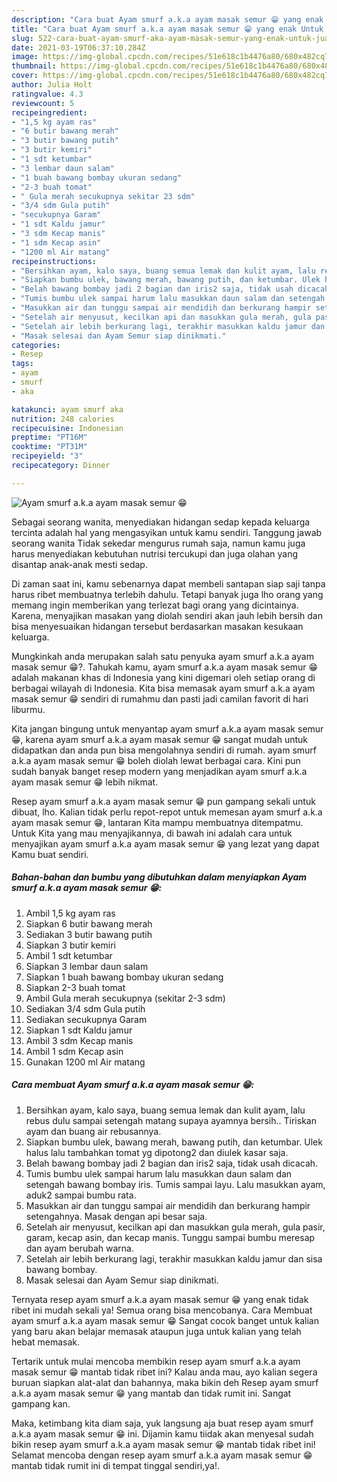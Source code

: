 ```yaml
---
description: "Cara buat Ayam smurf a.k.a ayam masak semur 😁 yang enak Untuk Jualan"
title: "Cara buat Ayam smurf a.k.a ayam masak semur 😁 yang enak Untuk Jualan"
slug: 522-cara-buat-ayam-smurf-aka-ayam-masak-semur-yang-enak-untuk-jualan
date: 2021-03-19T06:37:10.284Z
image: https://img-global.cpcdn.com/recipes/51e618c1b4476a80/680x482cq70/ayam-smurf-aka-ayam-masak-semur-😁-foto-resep-utama.jpg
thumbnail: https://img-global.cpcdn.com/recipes/51e618c1b4476a80/680x482cq70/ayam-smurf-aka-ayam-masak-semur-😁-foto-resep-utama.jpg
cover: https://img-global.cpcdn.com/recipes/51e618c1b4476a80/680x482cq70/ayam-smurf-aka-ayam-masak-semur-😁-foto-resep-utama.jpg
author: Julia Holt
ratingvalue: 4.3
reviewcount: 5
recipeingredient:
- "1,5 kg ayam ras"
- "6 butir bawang merah"
- "3 butir bawang putih"
- "3 butir kemiri"
- "1 sdt ketumbar"
- "3 lembar daun salam"
- "1 buah bawang bombay ukuran sedang"
- "2-3 buah tomat"
- " Gula merah secukupnya sekitar 23 sdm"
- "3/4 sdm Gula putih"
- "secukupnya Garam"
- "1 sdt Kaldu jamur"
- "3 sdm Kecap manis"
- "1 sdm Kecap asin"
- "1200 ml Air matang"
recipeinstructions:
- "Bersihkan ayam, kalo saya, buang semua lemak dan kulit ayam, lalu rebus dulu sampai setengah matang supaya ayamnya bersih.. Tiriskan ayam dan buang air rebusannya."
- "Siapkan bumbu ulek, bawang merah, bawang putih, dan ketumbar. Ulek halus lalu tambahkan tomat yg dipotong2 dan diulek kasar saja."
- "Belah bawang bombay jadi 2 bagian dan iris2 saja, tidak usah dicacah."
- "Tumis bumbu ulek sampai harum lalu masukkan daun salam dan setengah bawang bombay iris. Tumis sampai layu. Lalu masukkan ayam, aduk2 sampai bumbu rata."
- "Masukkan air dan tunggu sampai air mendidih dan berkurang hampir setengahnya. Masak dengan api besar saja."
- "Setelah air menyusut, kecilkan api dan masukkan gula merah, gula pasir, garam, kecap asin, dan kecap manis. Tunggu sampai bumbu meresap dan ayam berubah warna."
- "Setelah air lebih berkurang lagi, terakhir masukkan kaldu jamur dan sisa bawang bombay."
- "Masak selesai dan Ayam Semur siap dinikmati."
categories:
- Resep
tags:
- ayam
- smurf
- aka

katakunci: ayam smurf aka 
nutrition: 248 calories
recipecuisine: Indonesian
preptime: "PT16M"
cooktime: "PT31M"
recipeyield: "3"
recipecategory: Dinner

---
```



![Ayam smurf a.k.a ayam masak semur 😁](https://img-global.cpcdn.com/recipes/51e618c1b4476a80/680x482cq70/ayam-smurf-aka-ayam-masak-semur-😁-foto-resep-utama.jpg)

Sebagai seorang wanita, menyediakan hidangan sedap kepada keluarga tercinta adalah hal yang mengasyikan untuk kamu sendiri. Tanggung jawab seorang  wanita Tidak sekedar mengurus rumah saja, namun kamu juga harus menyediakan kebutuhan nutrisi tercukupi dan juga olahan yang disantap anak-anak mesti sedap.

Di zaman  saat ini, kamu sebenarnya dapat membeli santapan siap saji tanpa harus ribet membuatnya terlebih dahulu. Tetapi banyak juga lho orang yang memang ingin memberikan yang terlezat bagi orang yang dicintainya. Karena, menyajikan masakan yang diolah sendiri akan jauh lebih bersih dan bisa menyesuaikan hidangan tersebut berdasarkan masakan kesukaan keluarga. 



Mungkinkah anda merupakan salah satu penyuka ayam smurf a.k.a ayam masak semur 😁?. Tahukah kamu, ayam smurf a.k.a ayam masak semur 😁 adalah makanan khas di Indonesia yang kini digemari oleh setiap orang di berbagai wilayah di Indonesia. Kita bisa memasak ayam smurf a.k.a ayam masak semur 😁 sendiri di rumahmu dan pasti jadi camilan favorit di hari liburmu.

Kita jangan bingung untuk menyantap ayam smurf a.k.a ayam masak semur 😁, karena ayam smurf a.k.a ayam masak semur 😁 sangat mudah untuk didapatkan dan anda pun bisa mengolahnya sendiri di rumah. ayam smurf a.k.a ayam masak semur 😁 boleh diolah lewat berbagai cara. Kini pun sudah banyak banget resep modern yang menjadikan ayam smurf a.k.a ayam masak semur 😁 lebih nikmat.

Resep ayam smurf a.k.a ayam masak semur 😁 pun gampang sekali untuk dibuat, lho. Kalian tidak perlu repot-repot untuk memesan ayam smurf a.k.a ayam masak semur 😁, lantaran Kita mampu membuatnya ditempatmu. Untuk Kita yang mau menyajikannya, di bawah ini adalah cara untuk menyajikan ayam smurf a.k.a ayam masak semur 😁 yang lezat yang dapat Kamu buat sendiri.

<!--inarticleads1-->

##### Bahan-bahan dan bumbu yang dibutuhkan dalam menyiapkan Ayam smurf a.k.a ayam masak semur 😁:

1. Ambil 1,5 kg ayam ras
1. Siapkan 6 butir bawang merah
1. Sediakan 3 butir bawang putih
1. Siapkan 3 butir kemiri
1. Ambil 1 sdt ketumbar
1. Siapkan 3 lembar daun salam
1. Siapkan 1 buah bawang bombay ukuran sedang
1. Siapkan 2-3 buah tomat
1. Ambil  Gula merah secukupnya (sekitar 2-3 sdm)
1. Sediakan 3/4 sdm Gula putih
1. Sediakan secukupnya Garam
1. Siapkan 1 sdt Kaldu jamur
1. Ambil 3 sdm Kecap manis
1. Ambil 1 sdm Kecap asin
1. Gunakan 1200 ml Air matang




<!--inarticleads2-->

##### Cara membuat Ayam smurf a.k.a ayam masak semur 😁:

1. Bersihkan ayam, kalo saya, buang semua lemak dan kulit ayam, lalu rebus dulu sampai setengah matang supaya ayamnya bersih.. Tiriskan ayam dan buang air rebusannya.
1. Siapkan bumbu ulek, bawang merah, bawang putih, dan ketumbar. Ulek halus lalu tambahkan tomat yg dipotong2 dan diulek kasar saja.
1. Belah bawang bombay jadi 2 bagian dan iris2 saja, tidak usah dicacah.
1. Tumis bumbu ulek sampai harum lalu masukkan daun salam dan setengah bawang bombay iris. Tumis sampai layu. Lalu masukkan ayam, aduk2 sampai bumbu rata.
1. Masukkan air dan tunggu sampai air mendidih dan berkurang hampir setengahnya. Masak dengan api besar saja.
1. Setelah air menyusut, kecilkan api dan masukkan gula merah, gula pasir, garam, kecap asin, dan kecap manis. Tunggu sampai bumbu meresap dan ayam berubah warna.
1. Setelah air lebih berkurang lagi, terakhir masukkan kaldu jamur dan sisa bawang bombay.
1. Masak selesai dan Ayam Semur siap dinikmati.




Ternyata resep ayam smurf a.k.a ayam masak semur 😁 yang enak tidak ribet ini mudah sekali ya! Semua orang bisa mencobanya. Cara Membuat ayam smurf a.k.a ayam masak semur 😁 Sangat cocok banget untuk kalian yang baru akan belajar memasak ataupun juga untuk kalian yang telah hebat memasak.

Tertarik untuk mulai mencoba membikin resep ayam smurf a.k.a ayam masak semur 😁 mantab tidak ribet ini? Kalau anda mau, ayo kalian segera buruan siapkan alat-alat dan bahannya, maka bikin deh Resep ayam smurf a.k.a ayam masak semur 😁 yang mantab dan tidak rumit ini. Sangat gampang kan. 

Maka, ketimbang kita diam saja, yuk langsung aja buat resep ayam smurf a.k.a ayam masak semur 😁 ini. Dijamin kamu tiidak akan menyesal sudah bikin resep ayam smurf a.k.a ayam masak semur 😁 mantab tidak ribet ini! Selamat mencoba dengan resep ayam smurf a.k.a ayam masak semur 😁 mantab tidak rumit ini di tempat tinggal sendiri,ya!.

